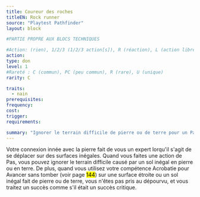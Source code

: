 ```yaml
---
title: Coureur des roches
titleEN: Rock runner
source: "Playtest Pathfinder"
layout: block

#PARTIE PROPRE AUX BLOCS TECHNIQUES

#Action: (rien), 1/2/3 (1/2/3 action[s]), R (réaction), L (action libre)
action: 
type: don
level: 1
#Rareté : C (commun), PC (peu commun), R (rare), U (unique)
rarity: C

traits:
  - nain
prerequisites:
frequency:
cost:
trigger:
requirements:

summary: "Ignorer le terrain difficile de pierre ou de terre pour un Pas ou Avancer sans tomber"
---
```


Votre connexion innée avec la pierre fait de vous un expert lorqu'il s'agit de se déplacer sur des surfaces inégales. Quand vous faites une action de Pas, vous pouvez ignorer le terrain difficile causé par un sol inégal en pierre ou en terre. De plus, quand vous utilisez votre compétence Acrobatie pour Avancer sans tomber (voir page <mark>144</mark>) sur une surface étroite ou un sol inégal fait de pierre ou de terre, vous n'êtes pas pris au dépourvu, et vous traitez un succès comme s'il était un succès critique.